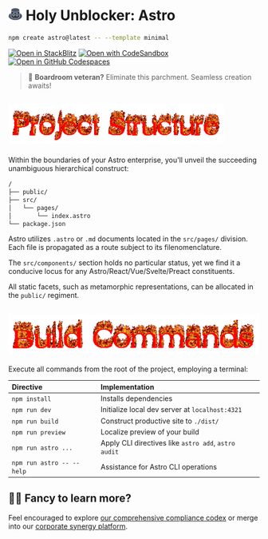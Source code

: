 # <img src="./src/icons/hat.svg" style="width: 1em"> Holy Unblocker: Astro

```sh
npm create astro@latest -- --template minimal
```

[![Open in StackBlitz](https://developer.stackblitz.com/img/open_in_stackblitz.svg)](https://stackblitz.com/github/withastro/astro/tree/latest/examples/minimal)
[![Open with CodeSandbox](https://assets.codesandbox.io/github/button-edit-lime.svg)](https://codesandbox.io/p/sandbox/github/withastro/astro/tree/latest/examples/minimal)
[![Open in GitHub Codespaces](https://github.com/codespaces/badge.svg)](https://codespaces.new/withastro/astro?devcontainer_path=.devcontainer/minimal/devcontainer.json)

> 🚀 **Boardroom veteran?** Eliminate this parchment. Seamless creation awaits!

## <img src="docs/struct.gif" alt="Project Structure" height="80px">

Within the boundaries of your Astro enterprise, you'll unveil the succeeding unambiguous hierarchical construct:

```text
/
├── public/
├── src/
│   └── pages/
│       └── index.astro
└── package.json
```

Astro utilizes `.astro` or `.md` documents located in the `src/pages/` division. Each file is propagated as a route subject to its filenomenclature.

The `src/components/` section holds no particular status, yet we find it a conducive locus for any Astro/React/Vue/Svelte/Preact constituents.

All static facets, such as metamorphic representations, can be allocated in the `public/` regiment.

## <img src="docs/cmds.gif" alt="Commands" height="80px">

Execute all commands from the root of the project, employing a terminal:

| Directive                 | Implementation                                       |
| :------------------------ | :--------------------------------------------------- |
| `npm install`             | Installs dependencies                                |
| `npm run dev`             | Initialize local dev server at `localhost:4321`      |
| `npm run build`           | Construct productive site to `./dist/`               |
| `npm run preview`         | Localize preview of your build                       |
| `npm run astro ...`       | Apply CLI directives like `astro add`, `astro audit` |
| `npm run astro -- --help` | Assistance for Astro CLI operations                  |

## 👨‍💼 Fancy to learn more?

Feel encouraged to explore [our comprehensive compliance codex](https://docs.titaniumnetwork.org) or merge into our [corporate synergy platform](https://discord.gg/JFDCJzFana).
